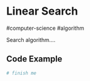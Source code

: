 # Linear Search
#computer-science #algorithm 

Search algorithm....

## Code Example
```python
# finish me
```